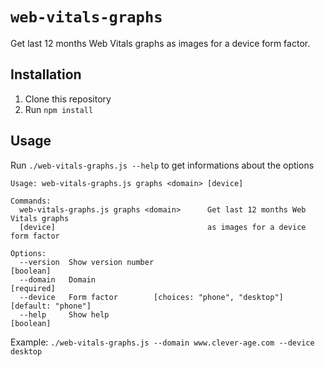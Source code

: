 # `web-vitals-graphs`

Get last 12 months Web Vitals graphs as images for a device form factor.

## Installation

1. Clone this repository
1. Run `npm install`

## Usage

Run `./web-vitals-graphs.js --help` to get informations about the options

```shell
Usage: web-vitals-graphs.js graphs <domain> [device]

Commands:
  web-vitals-graphs.js graphs <domain>      Get last 12 months Web Vitals graphs
  [device]                                  as images for a device form factor

Options:
  --version  Show version number                                       [boolean]
  --domain   Domain                                                   [required]
  --device   Form factor        [choices: "phone", "desktop"] [default: "phone"]
  --help     Show help                                                 [boolean]
```

Example:
`./web-vitals-graphs.js --domain www.clever-age.com --device desktop`
